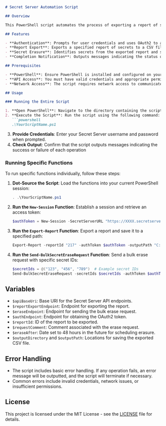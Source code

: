 ```markdown
# Secret Server Automation Script

## Overview

This PowerShell script automates the process of exporting a report of secrets and submitting a bulk request to erase those secrets using the Secret Server API. It is designed to help manage and remove outdated secrets in an automated and efficient manner.

## Features

- **Authentication**: Prompts for user credentials and uses OAuth2 to authenticate with the Secret Server API.
- **Report Export**: Exports a specified report of secrets to a CSV file for backup and review.
- **Secret Erasure**: Identifies secrets from the exported report and sends a bulk erase request for secrets older than a specified period.
- **Completion Notification**: Outputs messages indicating the status of each operation and confirms successful script execution with ASCII art.

## Prerequisites

- **PowerShell**: Ensure PowerShell is installed and configured on your system.
- **API Access**: You must have valid credentials and appropriate permissions to access the Secret Server API.
- **Network Access**: The script requires network access to communicate with the Secret Server endpoints.

## Usage

### Running the Entire Script

1. **Open PowerShell**: Navigate to the directory containing the script.
2. **Execute the Script**: Run the script using the following command:
   ```powershell
   .\YourScriptName.ps1
   ```
3. **Provide Credentials**: Enter your Secret Server username and password when prompted.
4. **Check Output**: Confirm that the script outputs messages indicating the success or failure of each operation 

### Running Specific Functions

To run specific functions individually, follow these steps:

1. **Dot-Source the Script**: Load the functions into your current PowerShell session:
   ```powershell
   . .\YourScriptName.ps1
   ```

2. **Run the `New-Session` Function**: Establish a session and retrieve an access token:
   ```powershell
   $authToken = New-Session -SecretServerURL "https://XXXX.secretservercloud.com/oauth2/token"
   ```

3. **Run the `Export-Report` Function**: Export a report and save it to a specified path:
   ```powershell
   Export-Report -reportId "217" -authToken $authToken -outputPath "C:\temp\Secret_erase\report.csv"
   ```

4. **Run the `Send-BulkSecretEraseRequest` Function**: Send a bulk erase request with specific secret IDs:
   ```powershell
   $secretIds = @("123", "456", "789")  # Example secret IDs
   Send-BulkSecretEraseRequest -secretIds $secretIds -authToken $authToken -requestComment "Erase old secrets" -eraseAfter (Get-Date).AddHours(48).ToUniversalTime().ToString("yyyy-MM-ddTHH:mm:ssZ")
   ```

## Variables

- `$apiBaseUri`: Base URI for the Secret Server API endpoints.
- `$reportExportEndpoint`: Endpoint for exporting the report.
- `$eraseEndpoint`: Endpoint for sending the bulk erase request.
- `$authEndpoint`: Endpoint for obtaining the OAuth2 token.
- `$reportId`: ID of the report to be exported.
- `$requestComment`: Comment associated with the erase request.
- `$eraseAfter`: Date set to 48 hours in the future for scheduling erasure.
- `$outputDirectory` and `$outputPath`: Locations for saving the exported CSV file.

## Error Handling

- The script includes basic error handling. If any operation fails, an error message will be outputted, and the script will terminate if necessary.
- Common errors include invalid credentials, network issues, or insufficient permissions.

## License

This project is licensed under the MIT License - see the [LICENSE](LICENSE) file for details.

```
